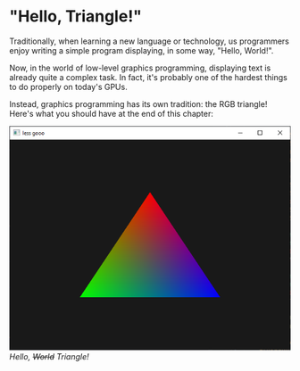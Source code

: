 # "Hello, Triangle!"

Traditionally, when learning a new language or technology, us programmers enjoy
writing a simple program displaying, in some way, "Hello, World!".

Now, in the world of low-level graphics programming, displaying text is already
quite a complex task. In fact, it's probably one of the hardest things to do
properly on today's GPUs.

Instead, graphics programming has its own tradition: the RGB triangle! Here's
what you should have at the end of this chapter:

![The RGB Triangle](./res/win_triangle.png) _Hello, ~~World~~ Triangle!_
